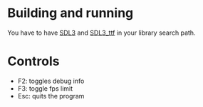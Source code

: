 # Building and running

You have to have [SDL3](https://github.com/libsdl-org/SDL) and [SDL3_ttf](https://github.com/libsdl-org/SDL_ttf) in your library search path.

# Controls

* F2: toggles debug info
* F3: toggle fps limit
* Esc: quits the program